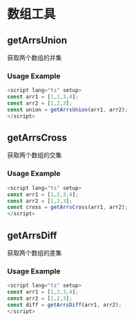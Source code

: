 # 数组工具

## getArrsUnion

获取两个数组的并集

### Usage Example

```ts
<script lang="ts" setup>
const arr1 = [1,2,3,4];
const arr2 = [1,2,3];
const union = getArrsUnion(arr1, arr2);
</script>
```

## getArrsCross

获取两个数组的交集

### Usage Example

```ts
<script lang="ts" setup>
const arr1 = [1,2,3,4];
const arr2 = [1,2,3];
const cross = getArrsCross(arr1, arr2);
</script>
```

## getArrsDiff

获取两个数组的差集

### Usage Example

```ts
<script lang="ts" setup>
const arr1 = [1,2,3,4];
const arr2 = [1,2,3];
const diff = getArrsDiff(arr1, arr2);
</script>
```
